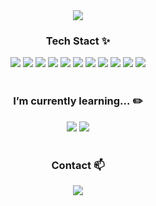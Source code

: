 <div align="center">
  <img src="https://capsule-render.vercel.app/api?type=waving&color=auto&height=250&section=header&text=YeongJu%20kwak&fontSize=50&animation=twinkling&fontColor=fbfbfb&fontAlignY=40"/>
</div>

<div align="center">
  <h3>Tech Stact ✨</h3>
  <img src="https://img.shields.io/badge/HTML5-E34F26?style=flat-square&logo=HTML5&logoColor=white"/>
  <img src="https://img.shields.io/badge/CSS3-1572B6?style=flat-square&logo=CSS3&logoColor=white"/>
  <img src="https://img.shields.io/badge/javaScript-F7DF1E?style=flat-square&logo=JavaScript&logoColor=white"/>
  <img src="https://img.shields.io/badge/jQuery-0769AD?style=flat-square&logo=jQuery&logoColor=white"/>
  <!-- <img src="https://img.shields.io/badge/C-A8B9CC?style=flat-square&logo=C&logoColor=white"/> -->
  <img src="https://img.shields.io/badge/Java-007396?style=flat-square&logo=Java&logoColor=white"/>
  <img src="https://img.shields.io/badge/JSP-000?style=flat-square" /></a>
  <!-- <img src="https://img.shields.io/badge/Spring-6DB33F?style=flat-square&logo=Spring&logoColor=white"/></a> -->
  <img src="https://img.shields.io/badge/Spring Boot-6DB33F?style=flat-square&logo=Spring Boot&logoColor=white"/>
  <img src="https://img.shields.io/badge/MySQL-4479A1?style=flat-square&logo=MySQL&logoColor=white"/>
  <img src="https://img.shields.io/badge/MyBatis-0090CE?style=flat-square" /></a>
  <img src="https://img.shields.io/badge/Maven-C71A36?style=flat-square&logo=Apache Maven&logoColor=white"/>
  <img src="https://img.shields.io/badge/Git-F05032?style=flat-square&logo=Git&logoColor=white"/>
</div>

<br>

<div align="center">
  <h3>I’m currently learning... ✏️</h3>
  <!-- <img src="https://img.shields.io/badge/React-61DAFB?style=flat-square&logo=React&logoColor=white"/> -->
  <img src="https://img.shields.io/badge/Thymeleaf-005F0F?style=flat-square&logo=Thymeleaf&logoColor=white"/>
  <img src="https://img.shields.io/badge/Linux-FCC624?style=flat-square&logo=Linux&logoColor=white"/>
  <!-- <img src="https://img.shields.io/badge/Ubuntu-E95420?style=flat-square&logo=Ubuntu&logoColor=white"/> -->
  <!-- <img src="https://img.shields.io/badge/Docker-2496ED?style=flat-square&logo=Docker&logoColor=white"/> -->
</div>

<br>

<div align="center">
  <h3> Contact 📫</h3>
  <a href="mailto:yeongju.kwak@gmail.com" target="_blank"><img src="https://img.shields.io/badge/yeongju.kwak@gmail.com-EA4335?style=flat-square&logo=Gmail&logoColor=white"/></a>
  <!-- <a href="https://icekwak.github.io" target="_blank"><img src="https://img.shields.io/badge/Blog-181717?style=flat-square&logo=GitHub&logoColor=white"/></a> -->
</div>
